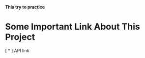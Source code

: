 **This try to practice**

<h1>Some Important Link About This Project</h1>

[ * ] <a hef="https://randomuser.me"> API link</a>